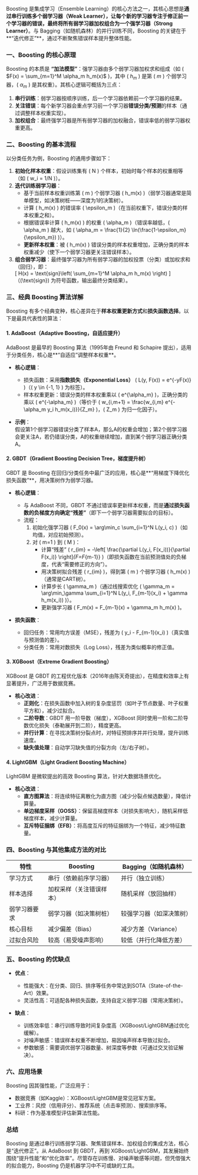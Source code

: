 Boosting 是集成学习（Ensemble Learning）的核心方法之一，其核心思想是**通过串行训练多个弱学习器（Weak Learner），让每个新的学习器专注于修正前一个学习器的错误，最终将所有弱学习器加权组合为一个强学习器（Strong Learner）**。与 Bagging（如随机森林）的并行训练不同，Boosting 的关键在于**“迭代修正”**，通过不断聚焦错误样本提升整体性能。


### **一、Boosting 的核心原理**
Boosting 的本质是 **“加法模型”**：强学习器由多个弱学习器加权求和组成（如 \( $F(x) = \sum_{m=1}^M \alpha_m h_m(x)$ \)，其中 \( $h_m$ \) 是第 \( $m$ \) 个弱学习器，\( $\alpha_m$ \) 是其权重）。其核心逻辑可概括为三点：

1. **串行训练**：弱学习器按顺序训练，后一个学习器依赖前一个学习器的结果。  
2. **关注错误**：每个新学习器会重点学习前一个学习器**错误分类/预测**的样本（通过调整样本权重实现）。  
3. **加权组合**：最终强学习器是所有弱学习器的加权融合，错误率低的弱学习器权重更高。  

 
### **二、Boosting 的基本流程**
以分类任务为例，Boosting 的通用步骤如下：  
1. **初始化样本权重**：假设训练集有 \( N \) 个样本，初始时每个样本的权重相等（如 \( w_i = 1/N \)）。  
2. **迭代训练弱学习器**：  
   - 基于当前样本权重训练第 \( m \) 个弱学习器 \( h_m(x) \)（弱学习器通常是简单模型，如决策树桩——深度为1的决策树）。  
   - 计算 \( h_m(x) \) 的错误率 \( \epsilon_m \)（在当前权重下，错误分类的样本权重之和）。  
   - 根据错误率计算 \( h_m(x) \) 的权重 \( \alpha_m \)（错误率越低，\( \alpha_m \) 越大，如 \( \alpha_m = \frac{1}{2} \ln(\frac{1-\epsilon_m}{\epsilon_m}) \)）。  
   - **更新样本权重**：被 \( h_m(x) \) 错误分类的样本权重增加，正确分类的样本权重减少（使下一个弱学习器更关注错误样本）。  
3. **组合弱学习器**：最终强学习器为所有弱学习器的加权投票（分类）或加权求和（回归），即：  
   \[
   H(x) = \text{sign}\left( \sum_{m=1}^M \alpha_m h_m(x) \right)
   \]  
   （\(\text{sign}\) 为符号函数，输出最终分类结果）。  


### **三、经典 Boosting 算法详解**
Boosting 有多个经典变种，核心差异在于**样本权重更新方式**和**损失函数选择**。以下是最具代表性的算法：


#### **1. AdaBoost（Adaptive Boosting，自适应提升）**
AdaBoost 是最早的 Boosting 算法（1995年由 Freund 和 Schapire 提出），适用于分类任务，核心是**“自适应”调整样本权重**。

- **核心逻辑**：  
  - 损失函数：采用**指数损失（Exponential Loss）** \( L(y, F(x)) = e^{-yF(x)} \)（\( y \in \{-1, 1\} \) 为标签）。  
  - 样本权重更新：错误分类的样本权重乘以 \( e^{\alpha_m} \)，正确分类的乘以 \( e^{-\alpha_m} \)（等价于 \( w_{i,m+1} = \frac{w_{i,m} e^{-\alpha_m y_i h_m(x_i)}}{Z_m} \)，\( Z_m \) 为归一化因子）。  

- **示例**：  
  假设第1个弱学习器错误分类了样本A，那么A的权重会增加；第2个弱学习器会更关注A，若仍错误分类，A的权重继续增加，直到某个弱学习器正确分类A。  


#### **2. GBDT（Gradient Boosting Decision Tree，梯度提升树）**
GBDT 是 Boosting 在回归/分类任务中最广泛的应用，核心是**“用梯度下降优化损失函数”**，用决策树作为弱学习器。

- **核心逻辑**：  
  - 与 AdaBoost 不同，GBDT 不通过错误率更新样本权重，而是**通过损失函数的负梯度方向确定“残差”**（即下一个弱学习器需要拟合的目标）。  
  - 流程：  
    1. 初始化强学习器 \( F_0(x) = \arg\min_c \sum_{i=1}^N L(y_i, c) \)（如均值，对应初始预测）。  
    2. 对 \( m=1 \) 到 \( M \)：  
       - 计算“残差” \( r_{im} = -\left[ \frac{\partial L(y_i, F(x_i))}{\partial F(x_i)} \right]_{F=F_{m-1}} \)（即损失函数在当前预测值处的负梯度，代表“需要修正的方向”）。  
       - 用决策树拟合残差 \( r_{im} \)，得到第 \( m \) 个弱学习器 \( h_m(x) \)（通常是CART树）。  
       - 计算步长 \( \gamma_m \)（通过线搜索优化 \( \gamma_m = \arg\min_\gamma \sum_{i=1}^N L(y_i, F_{m-1}(x_i) + \gamma h_m(x_i)) \)）。  
       - 更新强学习器 \( F_m(x) = F_{m-1}(x) + \gamma_m h_m(x) \)。  

- **损失函数**：  
  - 回归任务：常用均方误差（MSE），残差为 \( y_i - F_{m-1}(x_i) \)（真实值与预测值的差）。  
  - 分类任务：常用对数损失（Log Loss），残差为类似概率的修正值。  


#### **3. XGBoost（Extreme Gradient Boosting）**
XGBoost 是 GBDT 的工程优化版本（2016年由陈天奇提出），在精度和效率上有显著提升，广泛用于数据竞赛。

- **核心改进**：  
  - **正则化**：在损失函数中加入树的复杂度惩罚（如叶子节点数量、叶子权重平方和），减少过拟合。  
  - **二阶导数**：GBDT 用一阶导数（梯度），XGBoost 同时使用一阶和二阶导数优化损失（泰勒展开到二阶），精度更高。  
  - **并行计算**：在寻找决策树分裂点时，对特征预排序并并行处理，提升训练速度。  
  - **缺失值处理**：自动学习缺失值的分裂方向（左/右子树）。  


#### **4. LightGBM（Light Gradient Boosting Machine）**
LightGBM 是微软提出的高效 Boosting 算法，针对大数据场景优化。

- **核心改进**：  
  - **直方图算法**：将连续特征离散化为直方图（减少分裂点候选数量），降低计算量。  
  - **单边梯度采样（GOSS）**：保留高梯度样本（对损失影响大），随机采样低梯度样本，减少计算量。  
  - **互斥特征捆绑（EFB）**：将高度互斥的特征捆绑为一个特征，减少特征数量。  


### **四、Boosting 与其他集成方法的对比**
| 特性         | Boosting                  | Bagging（如随机森林）     |
|--------------|---------------------------|---------------------------|
| 学习方式     | 串行（依赖前序学习器）    | 并行（独立训练）          |
| 样本选择     | 加权采样（关注错误样本）  | 随机采样（放回抽样）      |
| 弱学习器要求 | 弱学习器（如决策树桩）    | 较强学习器（如深决策树）  |
| 核心目标     | 减少偏差（Bias）          | 减少方差（Variance）      |
| 过拟合风险   | 较高（易受噪声影响）      | 较低（并行化降低方差）    |


### **五、Boosting 的优缺点**
- **优点**：  
  - 性能强大：在分类、回归、排序等任务中常达到SOTA（State-of-the-Art）效果。  
  - 灵活性高：可适配各种损失函数，支持自定义弱学习器（常用决策树）。  

- **缺点**：  
  - 训练效率低：串行训练导致时间复杂度高（XGBoost/LightGBM通过优化缓解）。  
  - 对噪声敏感：错误样本权重不断增加，易因噪声样本导致过拟合。  
  - 参数敏感：需要调优弱学习器数量、树深度等参数（可通过交叉验证解决）。  


### **六、应用场景**
Boosting 因其强性能，广泛应用于：  
- 数据竞赛（如Kaggle）：XGBoost/LightGBM是常见冠军方案。  
- 工业界：风控（信用评分）、推荐系统（点击率预测）、搜索排序等。  
- 科研：作为基准模型评估新算法性能。  


### **总结**
Boosting 是通过串行训练弱学习器、聚焦错误样本、加权组合的集成方法，核心是“迭代修正”。从 AdaBoost 到 GBDT，再到 XGBoost/LightGBM，其发展始终围绕“提升性能”和“优化效率”。尽管存在训练慢、对噪声敏感等问题，但凭借强大的拟合能力，Boosting 仍是机器学习中不可或缺的工具。
